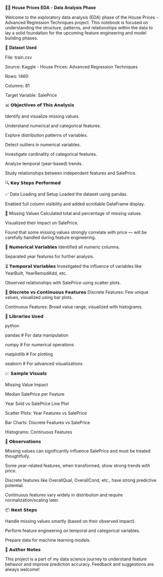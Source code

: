 🏡🏡 𝐇𝐨𝐮𝐬𝐞 𝐏𝐫𝐢𝐜𝐞𝐬 𝐄𝐃𝐀 – 𝐃𝐚𝐭𝐚 𝐀𝐧𝐚𝐥𝐲𝐬𝐢𝐬 𝐏𝐡𝐚𝐬𝐞

Welcome to the exploratory data analysis (EDA) phase of the House Prices - Advanced Regression Techniques project. This notebook is focused on understanding the structure, patterns, and relationships within the data to lay a solid foundation for the upcoming feature engineering and model building phases.

📂 𝐃𝐚𝐭𝐚𝐬𝐞𝐭 𝐔𝐬𝐞𝐝

File: train.csv

Source: Kaggle - House Prices: Advanced Regression Techniques

Rows: 1460

Columns: 81

Target Variable: SalePrice

📊 𝗢𝗯𝗷𝗲𝗰𝘁𝗶𝘃𝗲𝘀 𝗼𝗳 𝗧𝗵𝗶𝘀 𝗔𝗻𝗮𝗹𝘆𝘀𝗶𝘀

Identify and visualize missing values.

Understand numerical and categorical features.

Explore distribution patterns of variables.

Detect outliers in numerical variables.

Investigate cardinality of categorical features.

Analyze temporal (year-based) trends.

Study relationships between independent features and SalePrice.

🔍 𝗞𝗲𝘆 𝗦𝘁𝗲𝗽𝘀 𝗣𝗲𝗿𝗳𝗼𝗿𝗺𝗲𝗱

✅ Data Loading and Setup
Loaded the dataset using pandas.

Enabled full column visibility and added scrollable DataFrame display.

🔎 Missing Values
Calculated total and percentage of missing values.

Visualized their impact on SalePrice.

Found that some missing values strongly correlate with price — will be carefully handled during feature engineering.

🔢 𝗡𝘂𝗺𝗲𝗿𝗶𝗰𝗮𝗹 𝗩𝗮𝗿𝗶𝗮𝗯𝗹𝗲𝘀
Identified all numeric columns.

Separated year features for further analysis.

⏳ 𝗧𝗲𝗺𝗽𝗼𝗿𝗮𝗹 𝗩𝗮𝗿𝗶𝗮𝗯𝗹𝗲𝘀
Investigated the influence of variables like YearBuilt, YearRemodAdd, etc.

Observed relationships with SalePrice using scatter plots.

🧮 𝗗𝗶𝘀𝗰𝗿𝗲𝘁𝗲 𝘃𝘀 𝗖𝗼𝗻𝘁𝗶𝗻𝘂𝗼𝘂𝘀 𝗙𝗲𝗮𝘁𝘂𝗿𝗲𝘀
Discrete Features: Few unique values, visualized using bar plots.

Continuous Features: Broad value range, visualized with histograms.

📌 𝗟𝗶𝗯𝗿𝗮𝗿𝗶𝗲𝘀 𝗨𝘀𝗲𝗱

python

pandas        # For data manipulation

numpy         # For numerical operations

matplotlib    # For plotting

seaborn       # For advanced visualizations

📈 𝗦𝗮𝗺𝗽𝗹𝗲 𝗩𝗶𝘀𝘂𝗮𝗹𝘀

Missing Value Impact

Median SalePrice per Feature

Year Sold vs SalePrice Line Plot

Scatter Plots: Year Features vs SalePrice

Bar Charts: Discrete Features vs SalePrice

Histograms: Continuous Features

📌 𝗢𝗯𝘀𝗲𝗿𝘃𝗮𝘁𝗶𝗼𝗻𝘀

Missing values can significantly influence SalePrice and must be treated thoughtfully.

Some year-related features, when transformed, show strong trends with price.

Discrete features like OverallQual, OverallCond, etc., have strong predictive potential.

Continuous features vary widely in distribution and require normalization/scaling later.

📦 𝗡𝗲𝘅𝘁 𝗦𝘁𝗲𝗽𝘀

Handle missing values smartly (based on their observed impact).

Perform feature engineering on temporal and categorical variables.

Prepare data for machine learning models.

🙌 𝗔𝘂𝘁𝗵𝗼𝗿 𝗡𝗼𝘁𝗲𝘀

This project is a part of my data science journey to understand feature behavior and improve prediction accuracy. Feedback and suggestions are always welcome!
